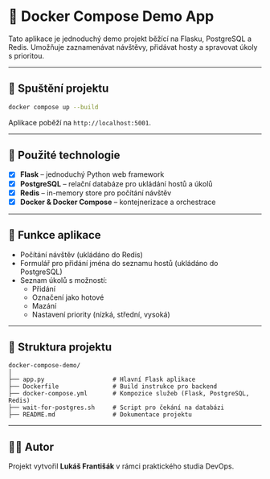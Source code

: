 # 📝 Docker Compose Demo App

Tato aplikace je jednoduchý demo projekt běžící na Flasku, PostgreSQL a Redis. Umožňuje zaznamenávat návštěvy, přidávat hosty a spravovat úkoly s prioritou.

---

## 🚀 Spuštění projektu

```bash
docker compose up --build
```

Aplikace poběží na `http://localhost:5001`.

---

## 🧩 Použité technologie

- [x] **Flask** – jednoduchý Python web framework
- [x] **PostgreSQL** – relační databáze pro ukládání hostů a úkolů
- [x] **Redis** – in-memory store pro počítání návštěv
- [x] **Docker & Docker Compose** – kontejnerizace a orchestrace

---

## 🎯 Funkce aplikace

- Počítání návštěv (ukládáno do Redis)
- Formulář pro přidání jména do seznamu hostů (ukládáno do PostgreSQL)
- Seznam úkolů s možností:
  - Přidání
  - Označení jako hotové
  - Mazání
  - Nastavení priority (nízká, střední, vysoká)

---

## 📁 Struktura projektu

```
docker-compose-demo/
│
├── app.py                   # Hlavní Flask aplikace
├── Dockerfile               # Build instrukce pro backend
├── docker-compose.yml       # Kompozice služeb (Flask, PostgreSQL, Redis)
├── wait-for-postgres.sh     # Script pro čekání na databázi
├── README.md                # Dokumentace projektu
```

---

## 🧑‍💻 Autor

Projekt vytvořil **Lukáš Františák** v rámci praktického studia DevOps.
